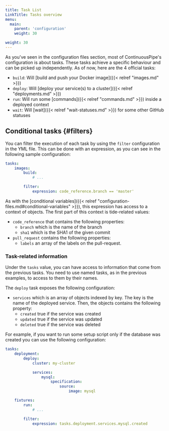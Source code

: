 ```yaml
---
title: Task List
LinkTitle: Tasks overview
menu:
  main:
    parent: 'configuration'
    weight: 30

weight: 30
---
```

As you've seen in the configuration files section, most of ContinuousPipe's configuration is about tasks. These tasks achieve a specific behaviour and can be picked up independently. As of now, here are the 4 official tasks:

* `build`: Will [build and push your Docker image]({{< relref "images.md" >}})
* `deploy`: Will [deploy your service(s) to a cluster]({{< relref "deployments.md" >}})
* `run`: Will run some [commands]({{< relref "commands.md" >}}) inside a deployed context
* `wait`: Will [wait]({{< relref "wait-statuses.md" >}}) for some other GitHub statuses

## Conditional tasks {#filters}
You can filter the execution of each task by using the `filter` configuration in the YML file. This can be done with an expression, as you can see in the following sample configuration:

``` yaml
tasks:
    images:
        build:
            # ...

        filter:
            expression: code_reference.branch == 'master'
```

As with the [conditional variables]({{< relref "configuration-files.md#conditional-variables" >}}), this expression has access to a context of objects. The first part of this context is tide-related values:

* `code_reference` that contains the following properties:
  - `branch` which is the name of the branch
  - `sha1` which is the SHA1 of the given commit
* `pull_request` contains the following properties:
  - `labels` an array of the labels on the pull-request.

### Task-related information

Under the `tasks` value, you can have access to information that come from the previous tasks. You need to use named tasks, as in the previous examples, to access to them by their names.

The `deploy` task exposes the following configuration:

* `services` which is an array of objects indexed by key. The key is the name of the deployed service. Then, the objects contains the following property:
  - `created` true if the service was created
  - `updated` true if the service was updated
  - `deleted` true if the service was deleted

For example, if you want to run some setup script only if the database was created you can use the following configuration:

``` yaml
tasks:
    deployment:
        deploy:
            cluster: my-cluster

            services:
                mysql:
                    specification:
                        source:
                            image: mysql

    fixtures:
        run:
            # ...

        filter:
            expression: tasks.deployment.services.mysql.created
```
